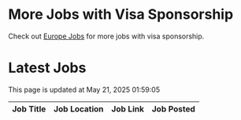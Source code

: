 # More Jobs with Visa Sponsorship

Check out [Europe Jobs](https://github.com/sureshparimi/europejobs#latest-jobs) for more jobs with visa sponsorship.

# Latest Jobs

This page is updated at May 21, 2025 01:59:05

| Job Title | Job Location | Job Link | Job Posted |
| --- | --- | --- | --- |
